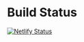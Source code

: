 # Build Status
[![Netlify Status](https://api.netlify.com/api/v1/badges/7b4039b3-1b72-430a-8fde-2fb3a99b290c/deploy-status)](https://app.netlify.com/sites/vom-short-link-tracker/deploys)
